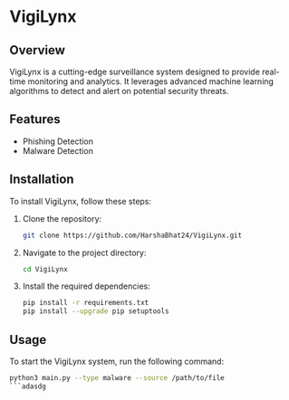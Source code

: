 ﻿# VigiLynx

## Overview

VigiLynx is a cutting-edge surveillance system designed to provide real-time monitoring and analytics. It leverages advanced machine learning algorithms to detect and alert on potential security threats.

## Features

- Phishing Detection
- Malware Detection

## Installation

To install VigiLynx, follow these steps:

1. Clone the repository:
   ```bash
   git clone https://github.com/HarshaBhat24/VigiLynx.git
   ```
2. Navigate to the project directory:
   ```bash
   cd VigiLynx
   ```
3. Install the required dependencies:
   ```bash
   pip install -r requirements.txt
   pip install --upgrade pip setuptools
   ```

## Usage

To start the VigiLynx system, run the following command:

````bash
python3 main.py --type malware --source /path/to/file
```adasdg
````
